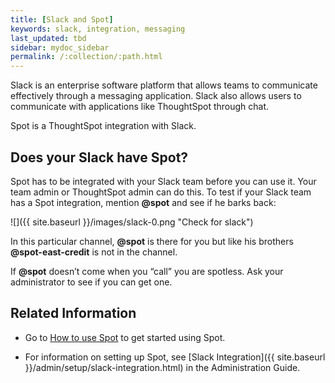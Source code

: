 ```yaml
---
title: [Slack and Spot]
keywords: slack, integration, messaging
last_updated: tbd
sidebar: mydoc_sidebar
permalink: /:collection/:path.html
---
```


Slack is an enterprise software platform that allows teams to communicate
effectively through a messaging application. Slack also allows users to
communicate with applications like ThoughtSpot through chat.

Spot is a ThoughtSpot integration with Slack.

## Does your Slack have Spot?

Spot has to be integrated with your Slack team before you can use it. Your team
admin or ThoughtSpot admin can do this. To test if your Slack team has a Spot
integration, mention <strong>&#64;spot</strong> and see if he barks back:

![]({{ site.baseurl }}/images/slack-0.png "Check for slack")

In this particular channel, <strong>&#64;spot</strong> is there for you but like
his brothers <strong>&#64;spot-east-credit</strong> is not in the channel.

If <strong>&#64;spot</strong> doesn’t come when you “call” you are spotless. Ask your
administrator to see if you can get one.

## Related Information

* Go to [How to use Spot](use-spot.md) to get started using Spot.

* For information on setting up Spot, see [Slack Integration]({{ site.baseurl }}/admin/setup/slack-integration.html) in the Administration Guide.
